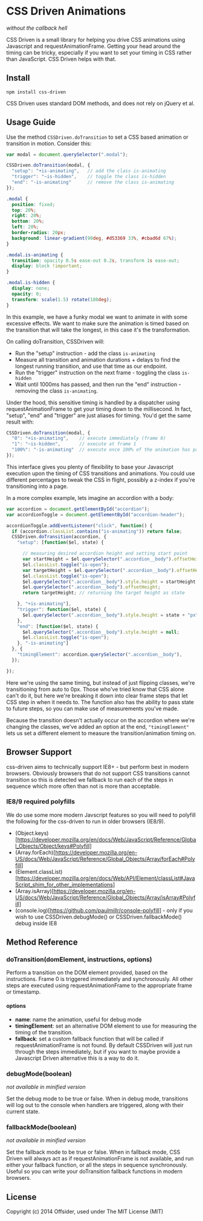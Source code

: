 # CSS Driven Animations
_without the callback hell_

CSS Driven is a small library for helping you drive CSS animations using
Javascript and requestAnimationFrame. Getting your head around the timing can be
tricky, especially if you want to set your timing in CSS rather than
JavaScript. CSS Driven helps with that.

## Install

```
npm install css-driven
```

CSS Driven uses standard DOM methods, and does not rely on jQuery et al.

## Usage Guide

Use the method `CSSDriven.doTransition` to set a CSS based animation or
transition in motion. Consider this:

```javascript
var modal = document.querySelector(".modal");

CSSDriven.doTransition(modal, {
  "setup": "+is-animating",   // add the class is-animating
  "trigger": "~is-hidden",    // toggle the class is-hidden
  "end": "-is-animating"      // remove the class is-animating
});
```

```css
.modal {
  position: fixed;
  top: 20%;
  right: 20%;
  bottom: 20%;
  left: 20%;
  border-radius: 20px;
  background: linear-gradient(90deg, #d53369 33%, #cbad6d 67%);
}

.modal.is-animating {
  transition: opacity 0.5s ease-out 0.2s, transform 1s ease-out;
  display: block !important;
}

.modal.is-hidden {
  display: none;
  opacity: 0;
  transform: scale(1.5) rotate(180deg);
}
```

In this example, we have a funky modal we want to animate in with some excessive
effects. We want to make sure the animation is timed based on the transition
that will take the longest, in this case it's the transformation.

On calling doTransition, CSSDriven will:

- Run the "setup" instruction - add the class `is-animating`
- Measure all transition and animation durations + delays to find the longest
  running transition, and use that time as our endpoint.
- Run the "trigger" instruction on the next frame - toggling the class
  `is-hidden`
- Wait until 1000ms has passed, and then run the "end" instruction - removing
  the class `is-animating`.

Under the hood, this sensitive timing is handled by a dispatcher using
requestAnimationFrame to get your timing down to the millisecond. In fact,
"setup", "end" and "trigger" are just aliases for timing. You'd get the same
result with:

```javascript
CSSDriven.doTransition(modal, {
  "0": "+is-animating",    // execute immediately (frame 0)
  "1": "~is-hidden",       // execute at frame 1
  "100%": "-is-animating"  // execute once 100% of the animation has passed
});
```

This interface gives you plenty of flexibility to base your Javascript execution
upon the timing of CSS transitions and animations. You could use different
percentages to tweak the CSS in flight, possibly a z-index if you're
transitioning into a page.

In a more complex example, lets imagine an accordion with a body:

```javascript
var accordion = document.getElementById("accordion");
var accordionToggle = document.getElementById("accordion-header");

accordionToggle.addEventListener("click", function() {
  if (accordion.classList.contains("is-animating")) return false;
  CSSDriven.doTransition(accordion, {
    "setup": [function($el, state) {

      // measuring desired accordion height and setting start point
      var startHeight = $el.querySelector(".accordion__body").offsetHeight;
      $el.classList.toggle("is-open");
      var targetHeight = $el.querySelector(".accordion__body").offsetHeight;
      $el.classList.toggle("is-open");
      $el.querySelector(".accordion__body").style.height = startHeight + "px";
      $el.querySelector(".accordion__body").offsetHeight;
      return targetHeight; // returning the target height as state

    }, "+is-animating"],
    "trigger": function($el, state) {
      $el.querySelector(".accordion__body").style.height = state + "px";
    },
    "end": [function($el, state) {
      $el.querySelector(".accordion__body").style.height = null;
      $el.classList.toggle("is-open");
    }, "-is-animating"]
  }, {
    "timingElement": accordion.querySelector(".accordion__body"),
  });

});
```

Here we're using the same timing, but instead of just flipping classes, we're
transitioning from auto to 0px. Those who've tried know that CSS alone can't do
it, but here we're breaking it down into clear frame steps that let CSS step in
when it needs to. The function also has the ability to pass state to future
steps, so you can make use of measurements you've made.

Because the transition doesn't actually occur on the accordion where we're
changing the classes, we've added an option at the end, `"timingElement"` lets
us set a different element to measure the transition/animation timing on.

## Browser Support

css-driven aims to technically support IE8+ - but perform best in modern
browsers. Obviously browsers that do not support CSS transitions cannot transition
so this is detected we fallback to run each of the steps in sequence which more
often than not is more than acceptable.

### IE8/9 required polyfills
We do use some more modern Javscript features so you will need to polyfill
the following for the css-driven to run in older browsers (IE8/9).

- (Object.keys)[https://developer.mozilla.org/en/docs/Web/JavaScript/Reference/Global_Objects/Object/keys#Polyfill]
- (Array.forEach)[https://developer.mozilla.org/en-US/docs/Web/JavaScript/Reference/Global_Objects/Array/forEach#Polyfill]
- (Element.classList)[https://developer.mozilla.org/en/docs/Web/API/Element/classList#JavaScript_shim_for_other_implementations]
- (Array.isArray)[https://developer.mozilla.org/en-US/docs/Web/JavaScript/Reference/Global_Objects/Array/isArray#Polyfill]
- (console.log)[https://github.com/paulmillr/console-polyfill] - only if you wish to use CSSDriven.debugMode() or CSSDriven.fallbackMode() debug inside IE8

## Method Reference

### doTransition(domElement, instructions, options)

Perform a transition on the DOM element provided, based on the instructions.
Frame 0 is triggered immediately and synchronously. All other steps are executed
using requestAnimationFrame to the appropriate frame or timestamp.

#### options
- **name**: name the animation, useful for debug mode
- **timingElement**: set an alternative DOM element to use for measuring the
  timing of the transition.
- **fallback**: set a custom fallback function that will be called if
  requestAnimationFrame is not found. By default CSSDriven will just run through
  the steps immediately, but if you want to maybe provide a Javascript Driven
  alternative this is a way to do it.


### debugMode(boolean)
_not available in minified version_

Set the debug mode to be true or false. When in debug mode, transitions will log
out to the console when handlers are triggered, along with their current state.

### fallbackMode(boolean)
_not available in minified version_

Set the fallback mode to be true or false. When in fallback mode, CSS Driven
will always act as if requestAnimationFrame is not available, and run either
your fallback function, or all the steps in sequence synchronously. Useful so you
can write your doTransition fallback functions in modern browsers.


## License
Copyright (c) 2014 Offsider, used under The MIT License (MIT)
